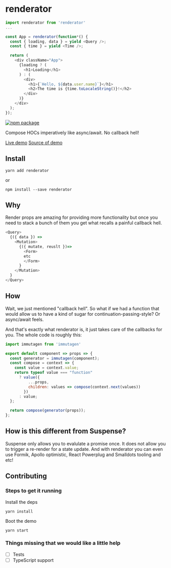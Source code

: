 # renderator

```js
import renderator from 'renderator'
...

const App = renderator(function*() {
  const { loading, data } = yield <Query />;
  const { time } = yield <Time />;

  return (
    <div className="App">
      {loading ? (
        <h1>Loading</h1>
      ) : (
        <div>
          <h1>{`Hello, ${data.user.name}`}</h1>
          <h2>The time is {time.toLocaleString()}!</h2>
        </div>
      )}
    </div>
  );
});
```

[![npm package][npm-badge]][npm]

Compose HOCs imperatively like async/await. No callback hell!

[Live demo](http://astrocoders.com/renderator)
[Source of demo](https://github.com/Astrocoders/renderator/blob/master/demo/src/index.js#L42)

[npm-badge]: https://img.shields.io/npm/v/npm-package.png?style=flat-square
[npm]: https://www.npmjs.org/package/npm-package

## Install

```
yarn add renderator
```
or
```
npm install --save renderator
```

## Why
Render props are amazing for providing more functionality but once you need to stack a bunch of them you get what recalls a painful callback hell.

```js
<Query>
  {({ data }) =>
    <Mutation>
      {({ mutate, reuslt })=>
        <Form>
        etc
        </Form>
      }
    </Mutation>
  }
</Query>
```

## How

Wait, we just mentioned "callback hell". So what if we had a function that would allow us to have a kind of sugar for continuation-passing-style? Or async/await feels.

And that's exactly what renderator is, it just takes care of the callbacks for you.
The whole code is roughly this:

```js
import immutagen from 'immutagen'

export default component => props => {
  const generator = immutagen(component);
  const compose = context => {
    const value = context.value;
    return typeof value === "function"
      ? value({
          ...props,
          children: values => compose(context.next(values))
        })
      : value;
  };

  return compose(generator(props));
};
```

## How is this different from Suspense?

Suspense only allows you to evalulate a promise once. It does not allow you to trigger a re-render for a state update.
And with renderator you can even use Formik, Apollo optimistic, React Powerplug and Smalldots tooling and etc!

## Contributing

### Steps to get it running

Install the deps
```
yarn install
```

Boot the demo
```
yarn start
```

### Things missing that we would like a little help

- [ ] Tests
- [ ] TypeScript support
